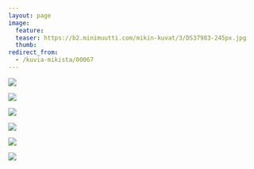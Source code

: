 ```yaml
---
layout: page
image:
  feature:
  teaser: https://b2.minimuutti.com/mikin-kuvat/3/DS37983-245px.jpg
  thumb:
redirect_from:
  - /kuvia-mikista/00067
---
```


![](https://b2.minimuutti.com/mikin-kuvat/3/DS37938-800px.jpg)

![](https://b2.minimuutti.com/mikin-kuvat/3/DS37983-800px.jpg)

![](https://b2.minimuutti.com/mikin-kuvat/3/DS37984-800px.jpg)

![](https://b2.minimuutti.com/mikin-kuvat/3/DS37966-800px.jpg)

![](https://b2.minimuutti.com/mikin-kuvat/3/DS37965-800px.jpg)

![](https://b2.minimuutti.com/mikin-kuvat/3/DS37995-800px.jpg)
